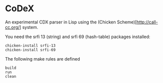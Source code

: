 # CoDeX
An experimental CDX parser in Lisp using the (Chicken Scheme)[http://call-cc.org/] system.

You need the srfi 13 (string) and srfi 69 (hash-table) packages installed:

    chicken-install srfi-13
    chicken-install srfi-69

The following make rules are defined

    build
    run
    clean
